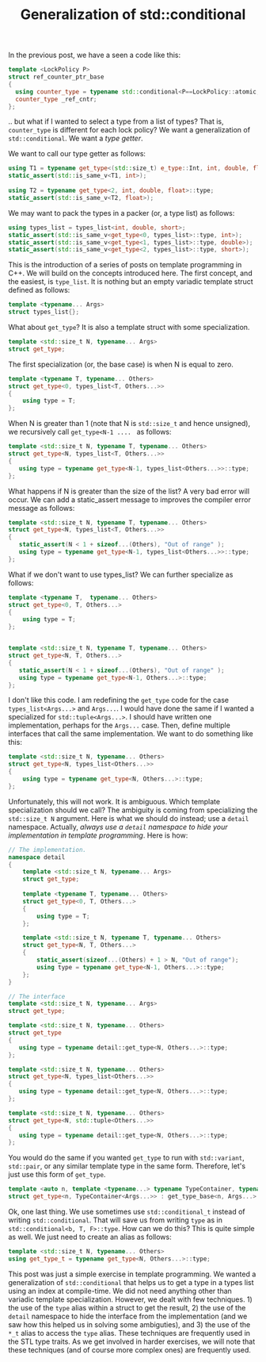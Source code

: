 ﻿---
layout: post
title: "Generalization of std::conditional"
categories: C++
keywords: programming; C++
comments: true
---

In the previous post, we have a seen a code like this: 

```cpp
template <LockPolicy P> 
struct ref_counter_ptr_base 
{
  using counter_type = typename std::conditional<P==LockPolicy::atomic, std::atomic<uint32_t>, uint32_t>::type;
  counter_type _ref_cntr; 
};
```

.. but what if I wanted to select a type from a list of types? That is, ``counter_type`` is different for each lock policy? We want a generalization of ``std::conditional``. We want a *type getter*.

We want to call our type getter as follows: 

```cpp
using T1 = typename get_type<(std::size_t) e_type::Int, int, double, float>::type; 
static_assert(std::is_same_v<T1, int>); 
    
using T2 = typename get_type<2, int, double, float>::type; 
static_assert(std::is_same_v<T2, float>);
```

We may want to pack the types in a packer (or, a type list) as follows: 
```cpp
using types_list = types_list<int, double, short>; 
static_assert(std::is_same_v<get_type<0, types_list>::type, int>); 
static_assert(std::is_same_v<get_type<1, types_list>::type, double>);
static_assert(std::is_same_v<get_type<2, types_list>::type, short>);
```

This is the introduction of a series of posts on template programming in C++. We will build on the concepts introduced here. The first concept, and the easiest, is ``type_list``. It is nothing but an empty variadic template struct defined as follows: 

```cpp
template <typename... Args> 
struct types_list{};
```

What about ``get_type``? It is also a template struct with some specialization. 

```cpp
template <std::size_t N, typename... Args> 
struct get_type; 
```

The first specialization (or, the base case) is when N is equal to zero. 

```cpp
template <typename T, typename... Others>
struct get_type<0, types_list<T, Others...>> 
{
    using type = T;    
};
```

When N is greater than 1 (note that N is ``std::size_t`` and hence unsigned), we recursively call ``get_type<N-1 .... `` as follows: 

```cpp
template <std::size_t N, typename T, typename... Others>
struct get_type<N, types_list<T, Others...>>
{
   using type = typename get_type<N-1, types_list<Others...>>::type; 
}; 
```

What happens if N is greater than the size of the list? A very bad error will occur. We can add a static_assert message to improves the compiler error message as follows: 


```cpp
template <std::size_t N, typename T, typename... Others>
struct get_type<N, types_list<T, Others...>>
{
   static_assert(N < 1 + sizeof...(Others), "Out of range" ); 
   using type = typename get_type<N-1, types_list<Others...>>::type; 
}; 
```


What if we don't want to use types_list? We can further specialize as follows: 

```cpp
template <typename T,  typename... Others>
struct get_type<0, T, Others...> 
{
    using type = T;    
};


template <std::size_t N, typename T, typename... Others>
struct get_type<N, T, Others...>
{
   static_assert(N < 1 + sizeof...(Others), "Out of range" );
   using type = typename get_type<N-1, Others...>::type; 
}; 
```

I don't like this code. I am redefining the ``get_type`` code for the case ``types_list<Args...>`` and ``Args...``. I would have done the same if I wanted a specialized for ``std::tuple<Args...>``. I should have written one implementation, perhaps for the ``Args...`` case. Then, define multiple interfaces that call the same implementation. We want to do something like this: 

```cpp
template <std::size_t N, typename... Others>
struct get_type<N, types_list<Others...>>
{
    using type = typename get_type<N, Others...>::type; 
}; 
```

Unfortunately, this will not work. It is ambiguous. Which template specialization should we call? The ambiguity is coming from specializing the ``std::size_t N`` argument. Here is what we should do instead; use a ``detail`` namespace. Actually, *always use a ``detail`` namespace to hide your implementation in template programming*. Here is how: 

```cpp
// The implementation. 
namespace detail
{
    template <std::size_t N, typename... Args> 
    struct get_type;
    
    template <typename T, typename... Others>
    struct get_type<0, T, Others...> 
    {
        using type = T;    
    };

    template <std::size_t N, typename T, typename... Others>
    struct get_type<N, T, Others...>
    {
        static_assert(sizeof...(Others) + 1 > N, "Out of range"); 
        using type = typename get_type<N-1, Others...>::type; 
    }; 
}

// The interface
template <std::size_t N, typename... Args> 
struct get_type; 

template <std::size_t N, typename... Others>
struct get_type
{
   using type = typename detail::get_type<N, Others...>::type;  
};

template <std::size_t N, typename... Others>
struct get_type<N, types_list<Others...>>
{
   using type = typename detail::get_type<N, Others...>::type; 
}; 

template <std::size_t N, typename... Others>
struct get_type<N, std::tuple<Others...>>
{
   using type = typename detail::get_type<N, Others...>::type; 
}; 
```

You would do the same if you wanted ``get_type`` to run with ``std::variant``, ``std::pair``, or any similar template type in the same form. Therefore, let's just use this form of ``get_type``. 

```cpp
template <auto n, template <typename...> typename TypeContainer, typename... Args> 
struct get_type<n, TypeContainer<Args...>> : get_type_base<n, Args...> {}; 
```

Ok, one last thing. We use sometimes use ``std::conditional_t`` instead of writing ``std::conditional``. That will save us from writing ``type`` as in ``std::conditional<b, T, F>::type``. How can we do this? This is quite simple as well. We just need to create an alias as follows: 

```cpp
template <std::size_t N, typename... Others> 
using get_type_t = typename get_type<N, Others...>::type; 
```

This post was just a simple exercise in template programming. We wanted a generalization of ``std::conditional`` that helps us to get a type in a types list using an index at compile-time. We did not need anything other than variadic template specialization. However, we dealt with few techniques. 1) the use of the ``type`` alias within a struct to get the result, 2) the use of the ``detail`` namespace to hide the interface from the implementation (and we saw how this helped us in solving some ambiguties), and 3) the use of the ``*_t`` alias to access the ``type`` alias.  These techniques are frequently used in the STL type traits. As we get involved in harder exercises, we will note that these techniques (and of course more complex ones) are frequently used. 

